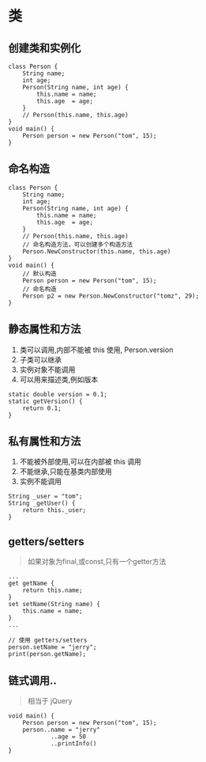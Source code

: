# 类
## 创建类和实例化

```
class Person {
    String name;
    int age;
    Person(String name, int age) {
        this.name = name;
        this.age  = age;
    }
    // Person(this.name, this.age)
}
void main() {
    Person person = new Person("tom", 15);
}

```

## 命名构造

```
class Person {
    String name;
    int age;
    Person(String name, int age) {
        this.name = name;
        this.age  = age;
    }
    // Person(this.name, this.age)
    // 命名构造方法，可以创建多个构造方法
    Person.NewConstructor(this.name, this.age)
}
void main() {
    // 默认构造
    Person person = new Person("tom", 15);
    // 命名构造
    Person p2 = new Person.NewConstructor("tomz", 29);
}
```

## 静态属性和方法
1. 类可以调用,内部不能被 this 使用, Person.version
2. 子类可以继承
3. 实例对象不能调用
4. 可以用来描述类,例如版本

```
static double version = 0.1;
static getVersion() {
    return 0.1;
}
```

## 私有属性和方法
1. 不能被外部使用,可以在内部被 this 调用
2. 不能继承,只能在基类内部使用
3. 实例不能调用

```
String _user = "tom";
String _getUser() {
    return this._user;
}
```

## getters/setters
> 如果对象为final,或const,只有一个getter方法

```
...
get getName {
    return this.name;
}
set setName(String name) {
    this.name = name;
}
...

// 使用 getters/setters
person.setName = "jerry";
print(person.getName);
```
## 链式调用..
> 相当于 jQuery

```
void main() {
    Person person = new Person("tom", 15);
    person..name = "jerry"
            ..age = 50
            ..printInfo()
}
```